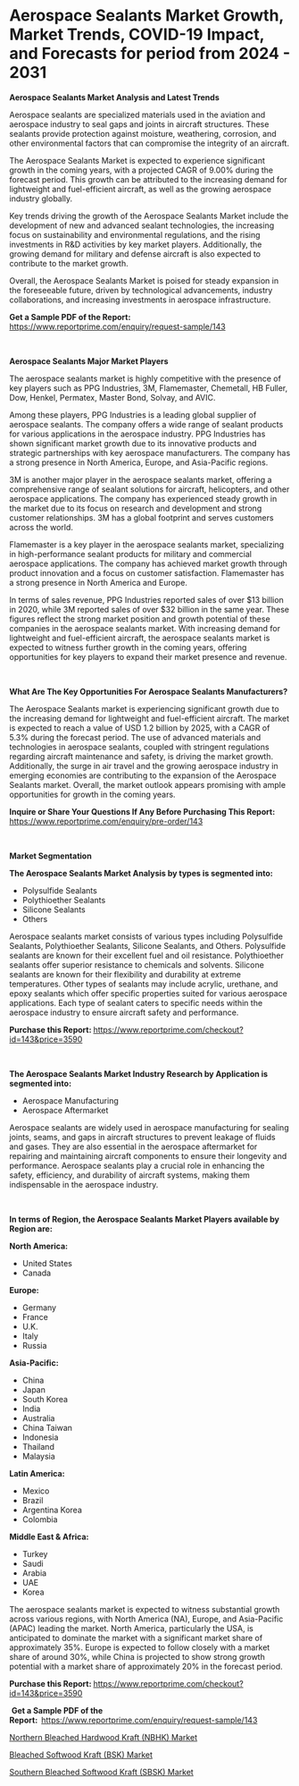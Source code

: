 <p><h1>Aerospace Sealants Market Growth, Market Trends, COVID-19 Impact, and Forecasts for period from 2024 - 2031</h1></p><p><strong>Aerospace Sealants Market Analysis and Latest Trends</strong></p>
<p><p>Aerospace sealants are specialized materials used in the aviation and aerospace industry to seal gaps and joints in aircraft structures. These sealants provide protection against moisture, weathering, corrosion, and other environmental factors that can compromise the integrity of an aircraft.</p><p>The Aerospace Sealants Market is expected to experience significant growth in the coming years, with a projected CAGR of 9.00% during the forecast period. This growth can be attributed to the increasing demand for lightweight and fuel-efficient aircraft, as well as the growing aerospace industry globally.</p><p>Key trends driving the growth of the Aerospace Sealants Market include the development of new and advanced sealant technologies, the increasing focus on sustainability and environmental regulations, and the rising investments in R&D activities by key market players. Additionally, the growing demand for military and defense aircraft is also expected to contribute to the market growth.</p><p>Overall, the Aerospace Sealants Market is poised for steady expansion in the foreseeable future, driven by technological advancements, industry collaborations, and increasing investments in aerospace infrastructure.</p></p>
<p><strong>Get a Sample PDF of the Report:&nbsp;</strong> <a href="https://www.reportprime.com/enquiry/request-sample/143">https://www.reportprime.com/enquiry/request-sample/143</a></p>
<p>&nbsp;</p>
<p><strong>Aerospace Sealants Major Market Players</strong></p>
<p><p>The aerospace sealants market is highly competitive with the presence of key players such as PPG Industries, 3M, Flamemaster, Chemetall, HB Fuller, Dow, Henkel, Permatex, Master Bond, Solvay, and AVIC.</p><p>Among these players, PPG Industries is a leading global supplier of aerospace sealants. The company offers a wide range of sealant products for various applications in the aerospace industry. PPG Industries has shown significant market growth due to its innovative products and strategic partnerships with key aerospace manufacturers. The company has a strong presence in North America, Europe, and Asia-Pacific regions.</p><p>3M is another major player in the aerospace sealants market, offering a comprehensive range of sealant solutions for aircraft, helicopters, and other aerospace applications. The company has experienced steady growth in the market due to its focus on research and development and strong customer relationships. 3M has a global footprint and serves customers across the world.</p><p>Flamemaster is a key player in the aerospace sealants market, specializing in high-performance sealant products for military and commercial aerospace applications. The company has achieved market growth through product innovation and a focus on customer satisfaction. Flamemaster has a strong presence in North America and Europe.</p><p>In terms of sales revenue, PPG Industries reported sales of over $13 billion in 2020, while 3M reported sales of over $32 billion in the same year. These figures reflect the strong market position and growth potential of these companies in the aerospace sealants market. With increasing demand for lightweight and fuel-efficient aircraft, the aerospace sealants market is expected to witness further growth in the coming years, offering opportunities for key players to expand their market presence and revenue.</p></p>
<p>&nbsp;</p>
<p><strong>What Are The Key Opportunities For Aerospace Sealants Manufacturers?</strong></p>
<p><p>The Aerospace Sealants market is experiencing significant growth due to the increasing demand for lightweight and fuel-efficient aircraft. The market is expected to reach a value of USD 1.2 billion by 2025, with a CAGR of 5.3% during the forecast period. The use of advanced materials and technologies in aerospace sealants, coupled with stringent regulations regarding aircraft maintenance and safety, is driving the market growth. Additionally, the surge in air travel and the growing aerospace industry in emerging economies are contributing to the expansion of the Aerospace Sealants market. Overall, the market outlook appears promising with ample opportunities for growth in the coming years.</p></p>
<p><strong>Inquire or Share Your Questions If Any Before Purchasing This Report:</strong> <a href="https://www.reportprime.com/enquiry/pre-order/143">https://www.reportprime.com/enquiry/pre-order/143</a></p>
<p>&nbsp;</p>
<p><strong>Market Segmentation</strong></p>
<p><strong>The Aerospace Sealants Market Analysis by types is segmented into:</strong></p>
<p><ul><li>Polysulfide Sealants</li><li>Polythioether Sealants</li><li>Silicone Sealants</li><li>Others</li></ul></p>
<p><p>Aerospace sealants market consists of various types including Polysulfide Sealants, Polythioether Sealants, Silicone Sealants, and Others. Polysulfide sealants are known for their excellent fuel and oil resistance. Polythioether sealants offer superior resistance to chemicals and solvents. Silicone sealants are known for their flexibility and durability at extreme temperatures. Other types of sealants may include acrylic, urethane, and epoxy sealants which offer specific properties suited for various aerospace applications. Each type of sealant caters to specific needs within the aerospace industry to ensure aircraft safety and performance.</p></p>
<p><strong>Purchase this Report:&nbsp;</strong><a href="https://www.reportprime.com/checkout?id=143&price=3590">https://www.reportprime.com/checkout?id=143&price=3590</a></p>
<p>&nbsp;</p>
<p><strong>The Aerospace Sealants Market Industry Research by Application is segmented into:</strong></p>
<p><ul><li>Aerospace Manufacturing</li><li>Aerospace Aftermarket</li></ul></p>
<p><p>Aerospace sealants are widely used in aerospace manufacturing for sealing joints, seams, and gaps in aircraft structures to prevent leakage of fluids and gases. They are also essential in the aerospace aftermarket for repairing and maintaining aircraft components to ensure their longevity and performance. Aerospace sealants play a crucial role in enhancing the safety, efficiency, and durability of aircraft systems, making them indispensable in the aerospace industry.</p></p>
<p>&nbsp;</p>
<p><strong>In terms of Region, the Aerospace Sealants Market Players available by Region are:</strong></p>
<p>
    <p> <strong> North America: </strong>
        <ul>
            <li>United States</li>
            <li>Canada</li>
        </ul>
        </p> 
    <p> <strong> Europe: </strong>
        <ul>
            <li>Germany</li>
            <li>France</li>
            <li>U.K.</li>
            <li>Italy</li>
            <li>Russia</li>
        </ul>
        </p> 
    <p> <strong> Asia-Pacific: </strong>
        <ul>
            <li>China</li>
            <li>Japan</li>
            <li>South Korea</li>
            <li>India</li>
            <li>Australia</li>
            <li>China Taiwan</li>
            <li>Indonesia</li>
            <li>Thailand</li>
            <li>Malaysia</li>
        </ul>
        </p> 
    <p> <strong> Latin America: </strong>
        <ul>
            <li>Mexico</li>
            <li>Brazil</li>
            <li>Argentina Korea</li>
            <li>Colombia</li>
        </ul>
        </p> 
    <p> <strong> Middle East & Africa: </strong>
        <ul>
            <li>Turkey</li>
            <li>Saudi</li>
            <li>Arabia</li>
            <li>UAE</li>
            <li>Korea</li>
        </ul>
    </p>
    </p>
<p><p>The aerospace sealants market is expected to witness substantial growth across various regions, with North America (NA), Europe, and Asia-Pacific (APAC) leading the market. North America, particularly the USA, is anticipated to dominate the market with a significant market share of approximately 35%. Europe is expected to follow closely with a market share of around 30%, while China is projected to show strong growth potential with a market share of approximately 20% in the forecast period.</p></p>
<p><strong>Purchase this Report: </strong><a href="https://www.reportprime.com/checkout?id=143&price=3590">https://www.reportprime.com/checkout?id=143&price=3590</a></p>
<p>&nbsp;<strong>Get a Sample PDF of the Report:&nbsp;&nbsp;</strong><a href="https://www.reportprime.com/enquiry/request-sample/143">https://www.reportprime.com/enquiry/request-sample/143</a></p>
<p><strong></strong></p>
<p><p><a href="https://view.publitas.com/reportprime-1/northern-bleached-hardwood-kraft-nbhk-market-size-share-trends-analysis-report-by-application-regional-outlook-competitive-strategies-and-segment-forecasts-2023-2030/">Northern Bleached Hardwood Kraft (NBHK) Market</a></p><p><a href="https://view.publitas.com/reportprime-1/bleached-softwood-kraft-bsk-market-size-and-growth-market-segmentation-regional-and-country-breakdowns-and-market-trends-for-period-from-2023-2030/">Bleached Softwood Kraft (BSK) Market</a></p><p><a href="https://view.publitas.com/reportprime-1/southern-bleached-softwood-kraft-sbsk-market-centers-on-aspects-such-as-market-growth-market-share-market-opportunity-and-projected-forecasts-spanning-from-2023-to-2030/">Southern Bleached Softwood Kraft (SBSK) Market</a></p></p>